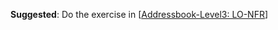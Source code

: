 <panel type="warning" header="`W6.1a` Can explain requirements :star::star:" expanded no-close>
  <include src="../../book/requirements/introduction/full.md"  />
</panel>

<!-- ==================================================================================================== -->

<panel type="warning" header="`W6.1b` Can explain non-functional requirements :star::star:" expanded no-close>
  <include src="../../book/requirements/nonFunctionalRequirements/full.md"  />
  <panel header=":dart: Evidence" expanded>
  
**Suggested**: Do the exercise in [[Addressbook-Level3: LO-NFR](https://github.com/nus-cs2103-AY1718S2/addressbook-level3/blob/master/doc/LearningOutcomes.md#use-non-functional-requirements-lo-nfr)]
   
<include src="submission.md" />
  
  </panel>
</panel>

<!-- ==================================================================================================== -->

<panel type="info" header="`W6.1c` Can explain prioritizing requirements :star::star::star:" expanded no-close>
  <include src="../../book/requirements/prioritizing/full.md"  />
</panel>

<panel type="info" header="`W6.1d` Can explain quality of requirements :star::star::star:" expanded no-close>
  <include src="../../book/requirements/quality/full.md"  />
</panel>

